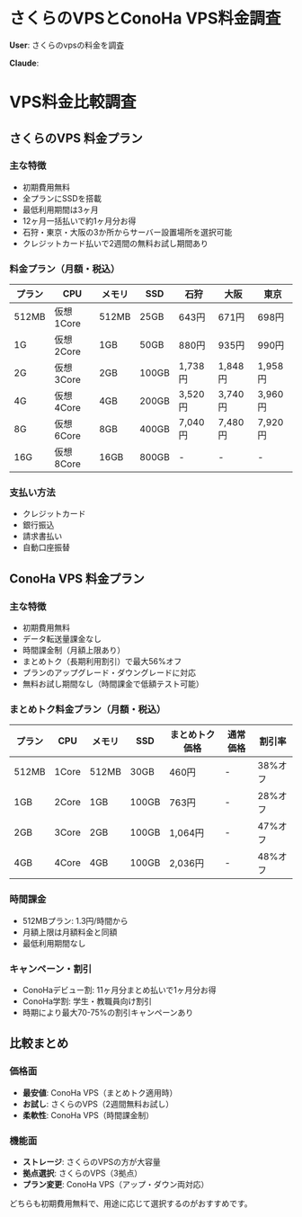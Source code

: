 # さくらのVPSとConoHa VPS料金調査

**User**:
さくらのvpsの料金を調査

**Claude**:
# VPS料金比較調査

## さくらのVPS 料金プラン

### 主な特徴
- 初期費用無料
- 全プランにSSDを搭載
- 最低利用期間は3ヶ月
- 12ヶ月一括払いで約1ヶ月分お得
- 石狩・東京・大阪の3か所からサーバー設置場所を選択可能
- クレジットカード払いで2週間の無料お試し期間あり

### 料金プラン（月額・税込）

| プラン | CPU | メモリ | SSD | 石狩 | 大阪 | 東京 |
|--------|-----|--------|-----|------|------|------|
| 512MB | 仮想1Core | 512MB | 25GB | 643円 | 671円 | 698円 |
| 1G | 仮想2Core | 1GB | 50GB | 880円 | 935円 | 990円 |
| 2G | 仮想3Core | 2GB | 100GB | 1,738円 | 1,848円 | 1,958円 |
| 4G | 仮想4Core | 4GB | 200GB | 3,520円 | 3,740円 | 3,960円 |
| 8G | 仮想6Core | 8GB | 400GB | 7,040円 | 7,480円 | 7,920円 |
| 16G | 仮想8Core | 16GB | 800GB | - | - | - |

### 支払い方法
- クレジットカード
- 銀行振込
- 請求書払い
- 自動口座振替

## ConoHa VPS 料金プラン

### 主な特徴
- 初期費用無料
- データ転送量課金なし
- 時間課金制（月額上限あり）
- まとめトク（長期利用割引）で最大56%オフ
- プランのアップグレード・ダウングレードに対応
- 無料お試し期間なし（時間課金で低額テスト可能）

### まとめトク料金プラン（月額・税込）

| プラン | CPU | メモリ | SSD | まとめトク価格 | 通常価格 | 割引率 |
|--------|-----|--------|-----|----------------|----------|--------|
| 512MB | 1Core | 512MB | 30GB | 460円 | - | 38%オフ |
| 1GB | 2Core | 1GB | 100GB | 763円 | - | 28%オフ |
| 2GB | 3Core | 2GB | 100GB | 1,064円 | - | 47%オフ |
| 4GB | 4Core | 4GB | 100GB | 2,036円 | - | 48%オフ |

### 時間課金
- 512MBプラン: 1.3円/時間から
- 月額上限は月額料金と同額
- 最低利用期間なし

### キャンペーン・割引
- ConoHaデビュー割: 11ヶ月分まとめ払いで1ヶ月分お得
- ConoHa学割: 学生・教職員向け割引
- 時期により最大70-75%の割引キャンペーンあり

## 比較まとめ

### 価格面
- **最安値**: ConoHa VPS（まとめトク適用時）
- **お試し**: さくらのVPS（2週間無料お試し）
- **柔軟性**: ConoHa VPS（時間課金制）

### 機能面
- **ストレージ**: さくらのVPSの方が大容量
- **拠点選択**: さくらのVPS（3拠点）
- **プラン変更**: ConoHa VPS（アップ・ダウン両対応）

どちらも初期費用無料で、用途に応じて選択するのがおすすめです。

